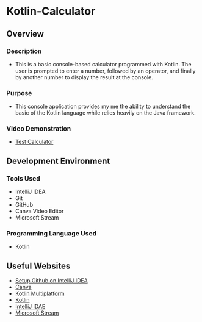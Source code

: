 # Kotlin-Calculator

## Overview

### Description
- This is a basic console-based calculator programmed with Kotlin. The user is prompted to enter a number, followed by an operator, and finally by another number to display the result at the console.

### Purpose
- This console application provides my me the ability to understand the basic of the Kotlin language while relies heavily on the Java framework. 

### Video Demonstration
- [Test Calculator](https://youtu.be/c8XMLJW43Bk)

## Development Environment

### Tools Used
- IntelliJ IDEA
- Git
- GitHub
- Canva Video Editor
- Microsoft Stream

### Programming Language Used
- Kotlin

## Useful Websites
* [Setup Github on IntelliJ IDEA](https://youtu.be/qM5BScv1Z-s?si=59WWM-UVoUgC6af3)
* [Canva](https://www.canva.com/)
* [Kotlin Multiplatform](https://www.youtube.com/watch?v=gIBbsK9SIhA&list=PL2OhfKAEqtl99uxJMCKFM7XbcRmEQVyhW)
* [Kotlin](https://kotlinlang.org/docs/kotlin-tour-intermediate-scope-functions.html#also)
* [IntelliJ IDAE](https://lp.jetbrains.com/intellij-idea-promo/?msclkid=8f4fa804bf721a853a5cc03066366cd4&utm_source=bing&utm_medium=cpc&utm_campaign=EMEA_en_AFRICA_IDEA_Branded&utm_term=intellij%20IDEA&utm_content=intellij%20idea)
* [Microsoft Stream](https://www.bing.com/search?filters=ufn%3a%22Microsoft+Stream%22+sid%3a%22c912f7c8-eda9-8f30-d363-a9fd4c9bf87d%22&qs=MB&pq=MICRO&sk=CSYN1AS13HS2&sc=19-5&q=microsoft+stream&cvid=acee53adc9e748eeb14cd060f1ccc3d8&gs_lcrp=EgRlZGdlKgYIARAuGEAyCQgAEEUYOxj5BzIGCAEQLhhAMgYIAhAAGEAyBggDEAAYQDIGCAQQRRg5MgYIBRAuGEAyBggGEEUYPDIGCAcQRRg8MgYICBBFGDwyCwgJEOkHGPUHGPpVMgsIChDpBxj1Bxj6VTILCAsQ6QcY9QcY-lUyCwgMEOkHGPUHGPpVMggIDRDpBxj8VdIBCDM5ODlqMGo0qAIAsAIA&FORM=ANAB01&PC=U531)

